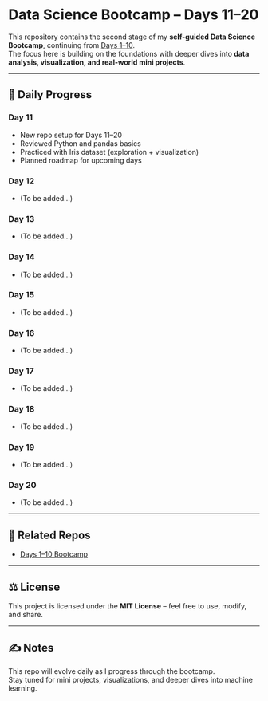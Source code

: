 # Data Science Bootcamp – Days 11–20

This repository contains the second stage of my **self-guided Data Science Bootcamp**, continuing from [Days 1–10](https://github.com/your-username/bootcamp-days-1-10).  
The focus here is building on the foundations with deeper dives into **data analysis, visualization, and real-world mini projects**.

---

## 📅 Daily Progress

### Day 11
- New repo setup for Days 11–20
- Reviewed Python and pandas basics
- Practiced with Iris dataset (exploration + visualization)
- Planned roadmap for upcoming days

### Day 12
- (To be added…)

### Day 13
- (To be added…)

### Day 14
- (To be added…)

### Day 15
- (To be added…)

### Day 16
- (To be added…)

### Day 17
- (To be added…)

### Day 18
- (To be added…)

### Day 19
- (To be added…)

### Day 20
- (To be added…)

---

## 🔗 Related Repos
- [Days 1–10 Bootcamp](https://github.com/your-username/bootcamp-days-1-10)

---

## ⚖️ License
This project is licensed under the **MIT License** – feel free to use, modify, and share.

---

## ✍️ Notes
This repo will evolve daily as I progress through the bootcamp.  
Stay tuned for mini projects, visualizations, and deeper dives into machine learning.


